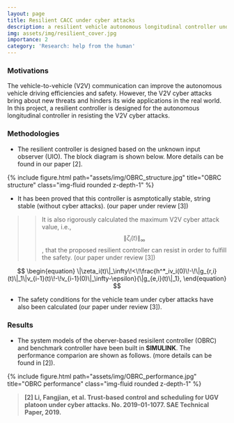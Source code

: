 ```yaml
---
layout: page
title: Resilient CACC under cyber attacks
description: a resilient vehicle autonomous longitudinal controller under cyber attacks
img: assets/img/resilient_cover.jpg
importance: 2
category: 'Research: help from the human'
---
```


### Motivations
The vehicle-to-vehicle (V2V) communication can improve the autonomous vehicle driving efficiencies and safety. However, the V2V cyber attacks bring about new threats and hinders its wide applications in the real world. In this project, a resilient controller is designed for the autonomous longitudinal controller in resisting the V2V cyber attacks. 

### Methodologies 

* The resilient controller is designed based on the unknown input observer (UIO). The block diagram is shown below. More details can be found in our paper [2].

<div class="row justify-content-sm-center">
{% include figure.html path="assets/img/OBRC_structure.jpg" title="OBRC structure" class="img-fluid rounded z-depth-1" %}
</div>

* It has been proved that this controller is asmptotically stable, string stable (without cyber attacks). (our paper under review [3])

>>It is also rigorously calculated the maximum V2V cyber attack value, i.e.,  $$\|\zeta_i(t)\|_\infty$$, that the proposed resilient controller can resist in order to fulfill the safety. (our paper under review [3])

$$
\begin{equation}
    \|\zeta_i(t)\|_\infty\!<\!\frac{h^*_iv_i(0)\!-\!\|g_{r,i}(t)\|_1\|v_{i-1}(t)\!-\!v_{i-1}(0)\|_\infty-\epsilon}{\|g_{e,i}(t)\|_1},
\end{equation}
$$

* The safety conditions for the vehicle team under cyber attacks have also been calculated (our paper under review [3]).

### Results

* The system models of the oberver-based resisilent controller (OBRC) and benchmark controller have been built in **SIMULINK**. The performance comparion are shown as follows. (more details can be found in [2]). 

<div class="row justify-content-sm-center">
{% include figure.html path="assets/img/OBRC_performance.jpg" title="OBRC performance" class="img-fluid rounded z-depth-1" %}
</div>

> **[2] Li, Fangjian, et al. Trust-based control and scheduling for UGV platoon under cyber attacks. No. 2019-01-1077. SAE Technical Paper, 2019.**
